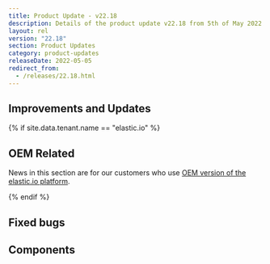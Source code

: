 ```yaml
---
title: Product Update - v22.18
description: Details of the product update v22.18 from 5th of May 2022.
layout: rel
version: "22.18"
section: Product Updates
category: product-updates
releaseDate: 2022-05-05
redirect_from:
  - /releases/22.18.html
---
```


## Improvements and Updates

{% if site.data.tenant.name == "elastic.io" %}

## OEM Related

News in this section are for our customers who use
[OEM version of the elastic.io platform](https://www.elastic.io/saas-embedded-integration/).


{% endif %}

## Fixed bugs


## Components
